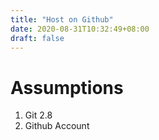 ```yaml
---
title: "Host on Github"
date: 2020-08-31T10:32:49+08:00
draft: false
---
```


# Assumptions 
1. Git 2.8
2. Github Account
